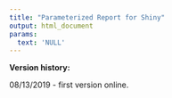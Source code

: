 ```yaml
---
title: "Parameterized Report for Shiny"
output: html_document
params:
  text: 'NULL'
---
```


**Version history:**

08/13/2019 - first version online.
